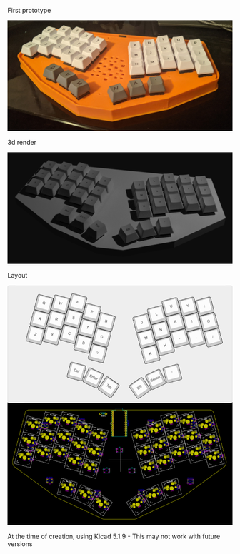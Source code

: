 First prototype

![Euclid36 Prototype](/mx/images/euclid36-prototype.jpg "Euclid36 Prototype")

3d render

![Euclid36 3d render](/mx/images/euclid36-3d.png "Euclid36 3d render")

Layout

![Euclid36 layout](/mx/images/euclid36-layout.png "Euclid36 layout")



At the time of creation, using Kicad 5.1.9 - This may not work with future versions
